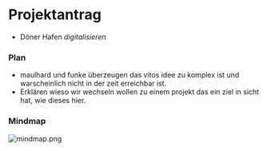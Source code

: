 # Projektantrag
- Döner Hafen _digitalisieren_
### Plan
- maulhard und funke überzeugen das vitos idee zu komplex ist und warscheinlich nicht in der zeit erreichbar ist.
- Erklären wieso wir wechseln wollen zu einem projekt das ein ziel in sicht hat, wie dieses hier.



### Mindmap
![mindmap.png](https://res.craft.do/user/full/159935f9-5e4d-0afb-2c79-97ce3d2d9945/doc/3EFCD935-AA62-4FFC-BA35-8EE9F134105A/bdea4061-56e7-44e2-8c2b-4a8b901c3c2d)